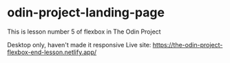 # odin-project-landing-page
This is lesson number 5 of flexbox in The Odin Project

Desktop only, haven't made it responsive
Live site: https://the-odin-project-flexbox-end-lesson.netlify.app/

